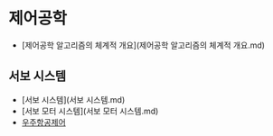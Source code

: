# 제어공학

- [제어공학 알고리즘의 체계적 개요](제어공학 알고리즘의 체계적 개요.md)
## 서보 시스템

- [서보 시스템](서보 시스템.md)
- [서보 모터 시스템](서보 모터 시스템.md)
- [우주항공제어](gnc/index.md)
